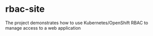 # rbac-site
The project demonstrates how to use Kubernetes/OpenShift RBAC to manage access to a web application
